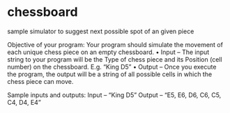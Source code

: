 # chessboard
sample simulator to suggest next possible spot of an given piece

Objective of your program:
Your program should simulate the movement of each unique chess piece on	an empty chessboard.
• Input – The input	string to your program will	be the Type of chess piece 
and its Position (cell number) on the chessboard.	E.g. “King D5”
• Output – Once	you	execute	the	program, the output	will be	a string of	all possible cells in which	the chess piece can	move.

Sample	inputs	and	outputs:
Input	– “King	D5”
Output	– “E5,	E6,	D6,	C6,	C5,	C4,	D4,	E4”